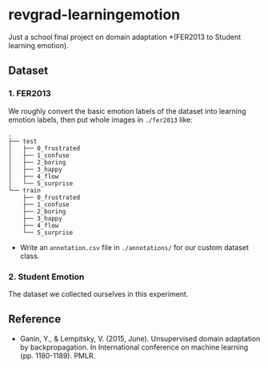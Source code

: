 # revgrad-learningemotion
Just a school final project on domain adaptation *(FER2013 to Student learning emotion).

## Dataset

### 1. FER2013
We roughly convert the basic emotion labels of the dataset into learning emotion labels, then put whole images in `./fer2013` like:
```
.
├── test
│   ├── 0_frustrated
│   ├── 1_confuse
│   ├── 2_boring
│   ├── 3_happy
│   ├── 4_flow
│   └── 5_surprise
└── train
    ├── 0_frustrated
    ├── 1_confuse
    ├── 2_boring
    ├── 3_happy
    ├── 4_flow
    └── 5_surprise
```
* Write an `annotation.csv` file in `./annotations/` for our custom dataset class.

### 2. Student Emotion

The dataset we collected ourselves in this experiment.


## Reference
* Ganin, Y., & Lempitsky, V. (2015, June). Unsupervised domain adaptation by backpropagation. In International conference on machine learning (pp. 1180-1189). PMLR.